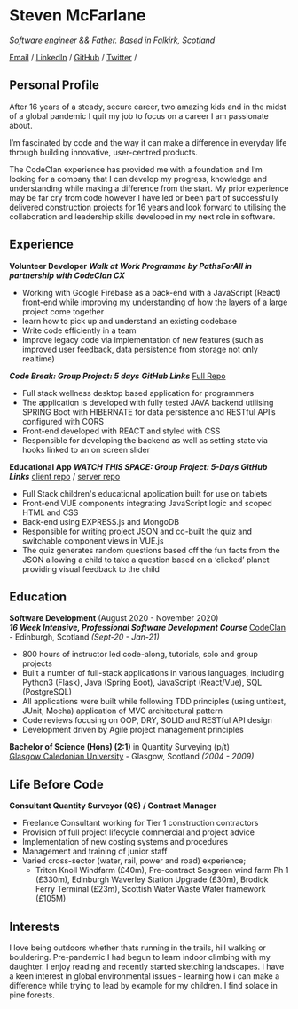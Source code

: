 # Steven McFarlane

_Software engineer && Father. Based in Falkirk, Scotland_ <br>

[Email](mailto:stevenmcfarlane@hotmail.co.uk) / [LinkedIn](https://www.linkedin.com/in/steven--mcfarlane/) / [GitHub](https://github.com/stmcf/) / [Twitter](https://twitter.com/IAMSMCF/) / 


## Personal Profile

After 16 years of a steady, secure career, two amazing kids and in the midst of a global pandemic I quit my job to focus on a career I am passionate about.<br>

I’m fascinated by code and the way it can make a difference in everyday life through building innovative, user-centred products.<br>

The CodeClan experience has provided me with a foundation and I’m looking for a company that I can develop my progress, knowledge and understanding while making a difference from the start. My prior experience may be far cry from code however I have led or been part of successfully delivered construction projects for 16 years and look forward to utilising the collaboration and leadership skills developed in my next role in software.<br>


## Experience

**Volunteer Developer**
***Walk at Work _Programme by PathsForAll in partnership with CodeClan CX_***

- Working with Google Firebase as a back-end with a JavaScript (React) front-end while improving my understanding of how the layers of a large project come together
- learn how to pick up and understand an existing codebase
- Write code efficiently in a team
- Improve legacy code via implementation of new features (such as improved user feedback, data persistence from storage not only realtime)

***Code Break: Group Project: 5 days***
***GitHub Links*** [Full Repo](https://github.com/stmcf/code-br-) <br>
- Full stack wellness desktop based application for programmers
- The application is developed with fully tested JAVA backend utilising SPRING Boot with HIBERNATE for data persistence and RESTful API’s configured with CORS
- Front-end developed with REACT and styled with CSS
- Responsible for developing the backend as well as setting state via hooks linked to an on screen slider

**Educational App**
***WATCH THIS SPACE: Group Project: 5-Days***
***GitHub Links*** [client repo](https://github.com/stmcf/Watch_This_Space_client) / [server repo](https://github.com/stmcf/Watch_This_Space_server) <br>
- Full Stack children's educational application built for use on tablets
- Front-end VUE components integrating JavaScript logic and scoped HTML and CSS
- Back-end using EXPRESS.js and MongoDB
- Responsible for writing project JSON and co-built the quiz and switchable component views in VUE.js
- The quiz generates random questions based off the fun facts from the JSON allowing a child to take a question based on a ‘clicked’ planet providing visual feedback to the child


## Education

**Software Development** (August 2020 - November 2020) <br>
***16 Week Intensive, Professional Software Development Course***
[CodeClan](https://codeclan.com/courses/professional-software-development/) - Edinburgh, Scotland _(Sept-20 - Jan-21)_

- 800 hours of instructor led code-along, tutorials, solo and group projects
- Built a number of full-stack applications in various languages, including Python3 (Flask), Java (Spring Boot), JavaScript (React/Vue), SQL (PostgreSQL)
- All applications were built while following TDD principles (using untitest, JUnit, Mocha) application of MVC architectural pattern
- Code reviews focusing on OOP, DRY, SOLID and RESTful API design
- Development driven by Agile project management principles


**Bachelor of Science (Hons) (2:1)** in Quantity Surveying (p/t)<br>
[Glasgow Caledonian University](https://www.gcal.ac.uk/) - Glasgow, Scotland _(2004 - 2009)_


## Life Before Code
**Consultant Quantity Surveyor (QS) / Contract Manager**

- Freelance Consultant working for Tier 1 construction contractors 
- Provision of full project lifecycle commercial and project advice
- Implementation of new costing systems and procedures
- Management and training of junior staff
- Varied cross-sector (water, rail, power and road) experience; 
  - Triton Knoll Windfarm (£40m), Pre-contract Seagreen wind farm Ph 1 (£330m), Edinburgh Waverley Station Upgrade (£30m), Brodick Ferry Terminal (£23m), Scottish Water Waste Water framework (£105M)


## Interests

I love being outdoors whether thats running in the trails, hill walking or bouldering. Pre-pandemic I had begun to learn indoor climbing with my daughter. I enjoy reading and recently started sketching landscapes. I have a keen interest in global environmental issues - learning how i can make a difference while trying to lead by example for my children.
I find solace in pine forests.
